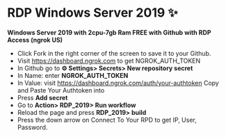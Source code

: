 # RDP Windows Server 2019 ✨

**Windows Server 2019 with 2cpu-7gb Ram FREE with Github with RDP Access (ngrok US)**




+ Click Fork in the right corner of the screen to save it to your Github.
+ Visit https://dashboard.ngrok.com to get NGROK_AUTH_TOKEN
+ In Github go to **⚙ Settings> Secrets> New repository secret**
+ In Name: enter **NGROK_AUTH_TOKEN**
+ In Value: visit https://dashboard.ngrok.com/auth/your-authtoken Copy and Paste Your Authtoken into
+ Press **Add secret**
+ Go to **Action> RDP_2019> Run workflow**
+ Reload the page and press **RDP_2019> build**
+ Press the down arrow on Connect To Your RPD to get IP, User, Password.
